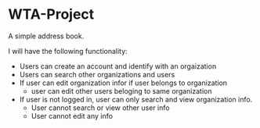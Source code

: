 WTA-Project
===========

A simple address book. 

I will have the following functionality:
- Users can create an account and identify with an orgaization
- Users can search other organizations and users
- If user can edit organization infor if user belongs to organization
  - user can edit other users beloging to same organization
- If user is not logged in, user can only search and view organization info.
  - User cannot search or view other user info
  - User cannot edit any info
  

